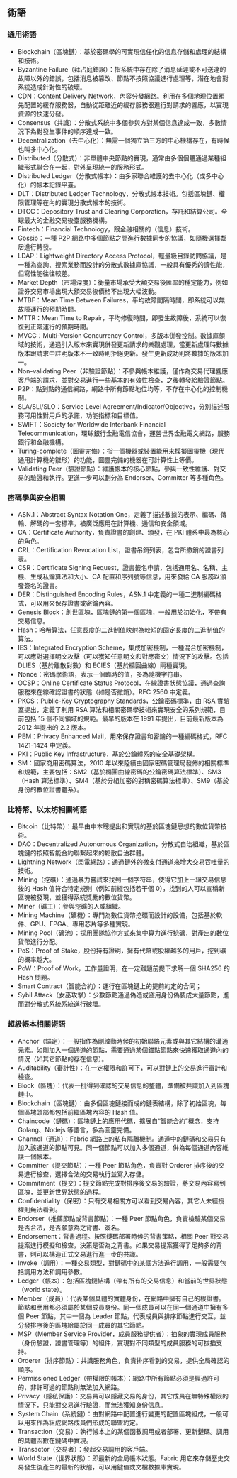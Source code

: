 ## 術語

### 通用術語

* Blockchain（區塊鏈）：基於密碼學的可實現信任化的信息存儲和處理的結構和技術。
* Byzantine Failure（拜占庭錯誤）：指系統中存在除了消息延遲或不可送達的故障以外的錯誤，包括消息被篡改、節點不按照協議進行處理等，潛在地會對系統造成針對性的破壞。
* CDN：Content Delivery Network，內容分發網路。利用在多個地理位置預先配置的緩存服務器，自動從距離近的緩存服務器進行對請求的響應，以實現資源的快速分發。
* Consensus（共識）：分散式系統中多個參與方對某個信息達成一致，多數情況下為對發生事件的順序達成一致。
* Decentralization（去中心化）：無需一個獨立第三方的中心機構存在，有時候也叫多中心化。
* Distributed（分散式）：非單體中央節點的實現，通常由多個個體通過某種組織形式聯合在一起，對外呈現統一的服務形式。
* Distributed Ledger（分散式帳本）：由多家聯合維護的去中心化（或多中心化）的帳本記錄平臺。
* DLT：Distributed Ledger Technology，分散式帳本技術。包括區塊鏈、權限管理等在內的實現分散式帳本的技術。
* DTCC：Depository Trust and Clearing Corporation，存託和結算公司。全球最大的金融交易後臺服務機構。
* Fintech：Financial Technology，跟金融相關的（信息）技術。
* Gossip：一種 P2P 網路中多個節點之間進行數據同步的協議，如隨機選擇鄰居進行轉發。
* LDAP：Lightweight Directory Access Protocol，輕量級目錄訪問協議，是一種為查詢、搜索業務而設計的分散式數據庫協議，一般具有優秀的讀性能，但寫性能往往較差。
* Market Depth（市場深度）：衡量市場承受大額交易後匯率的穩定能力，例如證券交易市場出現大額交易後價格不出現大幅波動。
* MTBF：Mean Time Between Failures，平均故障間隔時間，即系統可以無故障運行的預期時間。
* MTTR：Mean Time to Repair，平均修復時間，即發生故障後，系統可以恢復到正常運行的預期時間。
* MVCC：Multi-Version Concurrency Control，多版本併發控制。數據庫領域的技術，通過引入版本來實現併發更新請求的樂觀處理，當更新處理時數據版本跟請求中註明版本不一致時則拒絕更新。發生更新成功則將數據的版本加一。
* Non-validating Peer（非驗證節點）：不參與帳本維護，僅作為交易代理響應客戶端的請求，並對交易進行一些基本的有效性檢查，之後轉發給驗證節點。
* P2P：點到點的通信網路，網路中所有節點地位均等，不存在中心化的控制機制。
* SLA/SLI/SLO：Service Level Agreement/Indicator/Objective，分別描述服務可用性對用戶的承諾，功能指標和目標值。
* SWIFT：Society for Worldwide Interbank Financial Telecommunication，環球銀行金融電信協會，運營世界金融電文網路，服務銀行和金融機構。
* Turing-complete（圖靈完備）：指一個機器或裝置能用來模擬圖靈機（現代通用計算機的雛形）的功能，圖靈完備的機器在可計算性上等價。
* Validating Peer（驗證節點）：維護帳本的核心節點，參與一致性維護、對交易的驗證和執行。更進一步可以劃分為 Endorser、Committer 等多種角色。

### 密碼學與安全相關
* ASN.1：Abstract Syntax Notation One，定義了描述數據的表示、編碼、傳輸、解碼的一套標準，被廣泛應用在計算機、通信和安全領域。
* CA：Certificate Authority，負責證書的創建、頒發，在 PKI 體系中最為核心的角色。
* CRL：Certification Revocation List，證書吊銷列表，包含所撤銷的證書列表。
* CSR：Certificate Signing Request，證書籤名申請，包括通用名、名稱、主機、生成私鑰算法和大小、CA 配置和序列號等信息，用來發給 CA 服務以頒發簽名的證書。
* DER：Distinguished Encoding Rules，ASN.1 中定義的一種二進制編碼格式，可以用來保存證書或密鑰內容。
* Genesis Block：創世區塊，區塊鏈的第一個區塊，一般用於初始化，不帶有交易信息。
* Hash：哈希算法，任意長度的二進制值映射為較短的固定長度的二進制值的算法。
* IES：Integrated Encryption Scheme，集成加密機制，一種混合加密機制，可以應對選擇明文攻擊（可以獲知任意明文和對應密文）情況下的攻擊。包括 DLIES（基於離散對數）和 ECIES（基於橢圓曲線）兩種實現。
* Nonce：密碼學術語，表示一個臨時的值，多為隨機字符串。
* OCSP：Online Certificate Status Protocol，在線證書狀態協議，通過查詢服務來在線確認證書的狀態（如是否撤銷）。RFC 2560 中定義。
* PKCS：Public-Key Cryptography Standards，公鑰密碼標準，由 RSA 實驗室提出，定義了利用 RSA 算法和相關密碼學技術來實現安全的系列規範，目前包括 15 個不同領域的規範。最早的版本在 1991 年提出，目前最新版本為 2012 年提出的 2.2 版本。
* PEM：Privacy Enhanced Mail，用來保存證書和密鑰的一種編碼格式，RFC 1421-1424 中定義。
* PKI：Public Key Infrastructure，基於公鑰體系的安全基礎架構。
* SM：國家商用密碼算法，2010 年以來陸續由國家密碼管理局發佈的相關標準和規範，主要包括：SM2（基於橢圓曲線密碼的公鑰密碼算法標準）、SM3（Hash 算法標準）、SM4（基於分組加密的對稱密碼算法標準）、SM9（基於身份的數位證書體系）。

### 比特幣、以太坊相關術語

* Bitcoin（比特幣）：最早由中本聰提出和實現的基於區塊鏈思想的數位貨幣技術。
* DAO：Decentralized Autonomous Organization，分散式自治組織，基於區塊鏈的按照智能合約聯繫起來的鬆散自治群體。
* Lightning Network（閃電網路）：通過鏈外的微支付通道來增大交易吞吐量的技術。
* Mining（挖礦）：通過暴力嘗試來找到一個字符串，使得它加上一組交易信息後的 Hash 值符合特定規則（例如前綴包括若干個 0），找到的人可以宣稱新區塊被發現，並獲得系統獎勵的數位貨幣。
* Miner（礦工）：參與挖礦的人或組織。
* Mining Machine（礦機）：專門為數位貨幣挖礦而設計的設備，包括基於軟件、GPU、FPGA、專用芯片等多種實現。
* Mining Pool（礦池）：採用團隊協作方式來集中算力進行挖礦，對產出的數位貨幣進行分配。
* PoS：Proof of Stake，股份持有證明，擁有代幣或股權越多的用戶，挖到礦的概率越大。
* PoW：Proof of Work，工作量證明，在一定難題前提下求解一個 SHA256 的 Hash 問題。
* Smart Contract（智能合約）：運行在區塊鏈上的提前約定的合同；
* Sybil Attack（女巫攻擊）：少數節點通過偽造或盜用身份偽裝成大量節點，進而對分散式系統系統進行破壞。

### 超級帳本相關術語

* Anchor（錨定）：一般指作為剛啟動時候的初始聯絡元素或與其它結構的溝通元素。如剛加入一個通道的節點，需要通過某個錨點節點來快速獲取通道內的情況（如其它節點的存在信息）。
* Auditability（審計性）：在一定權限和許可下，可以對鏈上的交易進行審計和檢查。
* Block（區塊）：代表一批得到確認的交易信息的整體，準備被共識加入到區塊鏈中。
* Blockchain（區塊鏈）：由多個區塊鏈接而成的鏈表結構，除了初始區塊，每個區塊頭部都包括前繼區塊內容的 Hash 值。
* Chaincode（鏈碼）：區塊鏈上的應用代碼，擴展自“智能合約”概念，支持 Golang、Nodejs 等語言，多為圖靈完備。
* Channel（通道）：Fabric 網路上的私有隔離機制。通道中的鏈碼和交易只有加入該通道的節點可見。同一個節點可以加入多個通道，併為每個通道內容維護一個帳本。
* Committer（提交節點）：一種 Peer 節點角色，負責對 Orderer 排序後的交易進行檢查，選擇合法的交易執行並寫入存儲。
* Commitment（提交）：提交節點完成對排序後交易的驗證，將交易內容寫到區塊，並更新世界狀態的過程。
* Confidentiality（保密）：只有交易相關方可以看到交易內容，其它人未經授權則無法看到。
* Endorser（推薦節點或背書節點）：一種 Peer 節點角色，負責檢驗某個交易是否合法，是否願意為之背書、簽名。
* Endorsement：背書過程。按照鏈碼部署時候的背書策略，相關 Peer 對交易提案進行模擬和檢查，決策是否為之背書。如果交易提案獲得了足夠多的背書，則可以構造正式交易進行進一步的共識。
* Invoke（調用）：一種交易類型，對鏈碼中的某個方法進行調用，一般需要包括調用方法和調用參數。
* Ledger（帳本）：包括區塊鏈結構（帶有所有的交易信息）和當前的世界狀態（world state）。
* Member（成員）：代表某個具體的實體身份，在網路中擁有自己的根證書。節點和應用都必須屬於某個成員身份。同一個成員可以在同一個通道中擁有多個 Peer 節點，其中一個為 Leader 節點，代表成員與排序節點進行交互，並分發排序後的區塊給屬於同一成員的其它節點。
* MSP（Member Service Provider，成員服務提供者）：抽象的實現成員服務（身份驗證，證書管理等）的組件，實現對不同類型的成員服務的可拔插支持。
* Orderer（排序節點）：共識服務角色，負責排序看到的交易，提供全局確認的順序。
* Permissioned Ledger（帶權限的帳本）：網路中所有節點必須是經過許可的，非許可過的節點則無法加入網路。
* Privacy（隱私保護）：交易員可以隱藏交易的身份，其它成員在無特殊權限的情況下，只能對交易進行驗證，而無法獲知身份信息。
* System Chain（系統鏈）：由對網路中配置進行變更的配置區塊組成，一般可以用來作為組成網路成員們形成的聯盟約定。
* Transaction（交易）：執行帳本上的某個函數調用或者部署、更新鏈碼。調用的具體函數在鏈碼中實現。
* Transactor（交易者）：發起交易調用的客戶端。
* World State（世界狀態）：即最新的全局帳本狀態。Fabric 用它來存儲歷史交易發生後產生的最新的狀態，可以用鍵值或文檔數據庫實現。
